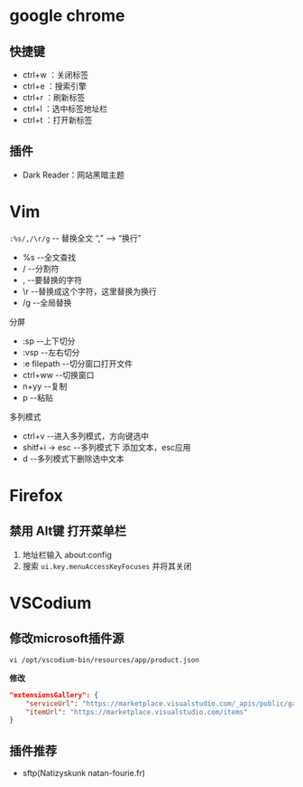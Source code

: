 
# google chrome

## 快捷键

- ctrl+w ：关闭标签
- ctrl+e ：搜索引擎
- ctrl+r ：刷新标签
- ctrl+l ：选中标签地址栏
- ctrl+t ：打开新标签

## 插件

- Dark Reader：网站黑暗主题

# Vim

`:%s/,/\r/g` -- 替换全文 “,” --> “换行” 
- %s  --全文查找
- /   --分割符
- ,   --要替换的字符
- \r  --替换成这个字符，这里替换为换行
- /g  --全局替换

分屏

- :sp  --上下切分
- :vsp  --左右切分
- :e filepath   --切分窗口打开文件
- ctrl+ww    --切换窗口
- n+yy    --复制
- p    --粘贴

多列模式 

- ctrl+v            --进入多列模式，方向键选中
- shitf+i -> esc    --多列模式下 添加文本，esc应用
- d                 --多列模式下删除选中文本

# Firefox

## 禁用 Alt键 打开菜单栏

1. 地址栏输入 about:config
2. 搜索 `ui.key.menuAccessKeyFocuses` 并将其关闭

# VSCodium

## 修改microsoft插件源

`vi /opt/vscodium-bin/resources/app/product.json`

**修改**

```json
"extensionsGallery": {
    "serviceUrl": "https://marketplace.visualstudio.com/_apis/public/gallery",
    "itemUrl": "https://marketplace.visualstudio.com/items"
}
```

## 插件推荐

- sftp(Natizyskunk  natan-fourie.fr)